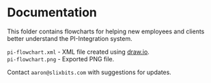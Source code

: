 # Documentation

This folder contains flowcharts for helping new employees and clients better understand the PI-Integration system.

`pi-flowchart.xml` - XML file created using [draw.io](https://www.draw.io/).  
`pi-flowchart.png` - Exported PNG file.  

Contact `aaron@slixbits.com` with suggestions for updates.
